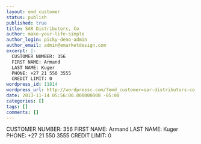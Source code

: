 ```yaml
---
layout: emd_customer
status: publish
published: true
title: SAR Distributors, Co
author: make-your-life-simple
author_login: picky-demo-admin
author_email: admin@emarketdesign.com
excerpt: |-
  CUSTOMER NUMBER: 356
  FIRST NAME: Armand
  LAST NAME: Kuger
  PHONE: +27 21 550 3555
  CREDIT LIMIT: 0
wordpress_id: 11814
wordpress_url: http://wordpressc.com/?emd_customer=sar-distributors-co
date: 2013-11-14 05:56:00.000000000 -05:00
categories: []
tags: []
comments: []
---
```

CUSTOMER NUMBER: 356
FIRST NAME: Armand
LAST NAME: Kuger
PHONE: +27 21 550 3555
CREDIT LIMIT: 0
